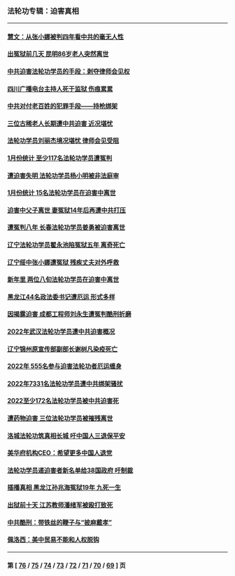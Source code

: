 ### 法轮功专辑：迫害真相
---
#### [慧文：从张小娜被判四年看中共的毫无人性](../../pages/nf4379/n13931796.md?02180430) 
#### [出冤狱前几天 昆明86岁老人突然离世](../../pages/nf4379/n13931228.md?02180430) 
#### [中共迫害法轮功学员的手段：剥夺律师会见权](../../pages/nf4379/n13929748.md?02180430) 
#### [四川广播电台主持人死于监狱 伤痕累累](../../pages/nf4379/n13929027.md?02180430) 
#### [中共对付老百姓的犯罪手段——持枪绑架](../../pages/nf4379/n13926448.md?02180430) 
#### [三位古稀老人长期遭中共迫害 近况堪忧](../../pages/nf4379/n13924554.md?02180430) 
#### [法轮功学员刘丽杰境况堪忧 律师会见受阻](../../pages/nf4379/n13924569.md?02180430) 
#### [1月份统计 至少117名法轮功学员遭冤判](../../pages/nf4379/n13924061.md?02180430) 
#### [遭迫害失明 法轮功学员杨小明被非法庭审](../../pages/nf4379/n13920152.md?02180430) 
#### [1月份统计 15名法轮功学员在迫害中离世](../../pages/nf4379/n13922556.md?02180430) 
#### [迫害中父子离世 妻冤狱14年后再遭中共打压](../../pages/nf4379/n13920995.md?02180430) 
#### [遭冤判八年 长春法轮功学员姜勇被迫害离世](../../pages/nf4379/n13919478.md?02180430) 
#### [辽宁法轮功学员翟永池陷冤狱五年 离奇死亡](../../pages/nf4379/n13916049.md?02180430) 
#### [辽宁绥中张小娜遭冤狱 残疾丈夫对外呼救](../../pages/nf4379/n13915683.md?02180430) 
#### [新年里 两位八旬法轮功学员在迫害中离世](../../pages/nf4379/n13915319.md?02180430) 
#### [黑龙江44名政法委书记遭厄运 形式多样](../../pages/nf4379/n13909467.md?02180430) 
#### [因揭露迫害 成都工程师刘永生遭冤判酷刑折磨](../../pages/nf4379/n13907678.md?02180430) 
#### [2022年武汉法轮功学员遭中共迫害概况](../../pages/nf4379/n13906471.md?02180430) 
#### [辽宁锦州原宣传部副部长谢树凡染疫死亡](../../pages/nf4379/n13904044.md?02180430) 
#### [2022年 555名参与迫害法轮功者厄运缠身](../../pages/nf4379/n13903134.md?02180430) 
#### [2022年7331名法轮功学员遭中共绑架骚扰](../../pages/nf4379/n13901725.md?02180430) 
#### [2022至少172名法轮功学员被中共迫害死](../../pages/nf4379/n13900831.md?02180430) 
#### [遭药物迫害 三位法轮功学员被摧残离世](../../pages/nf4379/n13893822.md?02180430) 
#### [洛城法轮功筑真相长城 吁中国人三退保平安](../../pages/nf4379/n13892471.md?02180430) 
#### [美华府机构CEO：希望更多中国人退党](../../pages/nf4379/n13890897.md?02180430) 
#### [法轮功学员递迫害者新名单给38国政府 吁制裁](../../pages/nf4379/n13891149.md?02180430) 
#### [插播真相 黑龙江孙兆海冤狱19年 九死一生](../../pages/nf4379/n13889193.md?02180430) 
#### [出狱前十天 江苏教师潘绪军被殴打致死](../../pages/nf4379/n13888230.md?02180430) 
#### [中共酷刑：带铁丝的鞭子与“披麻戴孝”](../../pages/nf4379/n13887863.md?02180430) 
#### [佩洛西：美中贸易不能和人权脱钩](../../pages/nf4379/n13884884.md?02180430) 

---
#### 第 [ [76](./76.md?02180430) / [75](./75.md?02180430) / [74](./74.md?02180430) / [73](./73.md?02180430) / [72](./72.md?02180430) / [71](./71.md?02180430) / [70](./70.md?02180430) / [69](./69.md?02180430) ] 页
